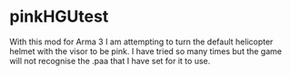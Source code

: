 # pinkHGUtest
With this mod for Arma 3 I am attempting to turn the default helicopter helmet with the visor to be pink. I have tried so many times but the game will not recognise the .paa that I have set for it to use.
